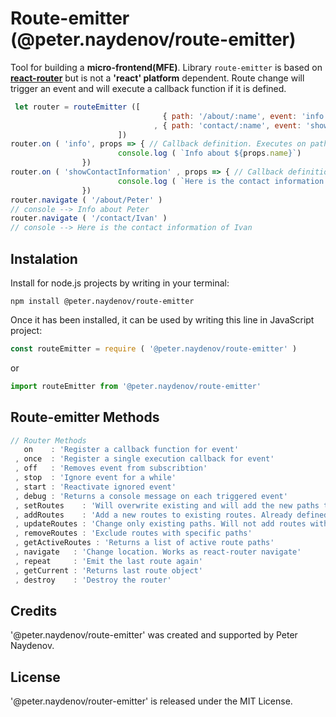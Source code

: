  # Route-emitter (@peter.naydenov/route-emitter)

Tool for building a **micro-frontend(MFE)**. Library `route-emitter` is based on [**react-router**](https://reactrouter.com/en/main) but is not a **'react' platform** dependent. Route change will trigger an event and will execute a callback function if it is defined.

```js 
 let router = routeEmitter ([
                                  { path: '/about/:name', event: 'info' }
                                , { path: 'contact/:name', event: 'showContactInformation' }
                        ])
router.on ( 'info', props => { // Callback definition. Executes on path: '/about/:name'
                        console.log ( `Info about ${props.name}`)
                })
router.on ( 'showContactInformation' , props => { // Callback definition. executes on path: 'contact/:name'
                        console.log ( `Here is the contact information of ${props.name}` )
                })
router.navigate ( '/about/Peter' )
// console --> Info about Peter
router.navigate ( '/contact/Ivan' )
// console --> Here is the contact information of Ivan
```

## Instalation
Install for node.js projects by writing in your terminal:

```
npm install @peter.naydenov/route-emitter
```

Once it has been installed, it can be used by writing this line in JavaScript project:

```js
const routeEmitter = require ( '@peter.naydenov/route-emitter' )
```

or

```js
import routeEmitter from '@peter.naydenov/route-emitter'
```



## Route-emitter Methods
```js
// Router Methods
   on    : 'Register a callback function for event'
 , once  : 'Register a single execution callback for event'
 , off   : 'Removes event from subscribtion'
 , stop  : 'Ignore event for a while'
 , start : 'Reactivate ignored event'
 , debug : 'Returns a console message on each triggered event'
 , setRoutes    : 'Will overwrite existing and will add the new paths to the routing table'
 , addRoutes    : 'Add a new routes to existing routes. Already defined paths whould be ignored'
 , updateRoutes : 'Change only existing paths. Will not add routes with new path'
 , removeRoutes : 'Exclude routes with specific paths'
 , getActiveRoutes : 'Returns a list of active route paths'
 , navigate   : 'Change location. Works as react-router navigate'
 , repeat     : 'Emit the last route again'
 , getCurrent : 'Returns last route object'
 , destroy    : 'Destroy the router'
```



## Credits
'@peter.naydenov/route-emitter' was created and supported by Peter Naydenov.

## License
'@peter.naydenov/router-emitter' is released under the MIT License.


